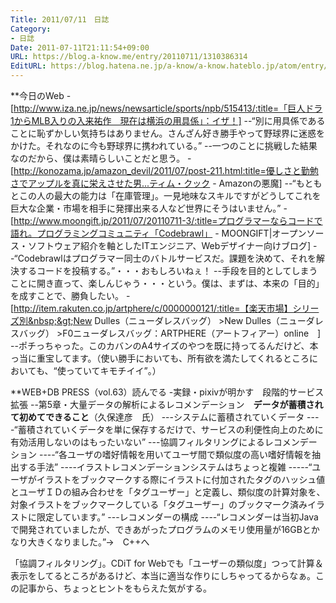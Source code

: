 ```yaml
---
Title: 2011/07/11　日誌
Category:
- 日誌
Date: 2011-07-11T21:11:54+09:00
URL: https://blog.a-know.me/entry/20110711/1310386314
EditURL: https://blog.hatena.ne.jp/a-know/a-know.hateblo.jp/atom/entry/12921228815727979553
---
```




**今日のWeb
-[http://www.iza.ne.jp/news/newsarticle/sports/npb/515413/:title=「巨人ドラ1からMLB入りの入来祐作　現在は横浜の用具係」：イザ！]
--“別に用具係であることに恥ずかしい気持ちはありません。さんざん好き勝手やって野球界に迷惑をかけた。それなのに今も野球界に携われている。”
--一つのことに挑戦した結果なのだから、僕は素晴らしいことだと思う。
-[http://konozama.jp/amazon_devil/2011/07/post-211.html:title=優しさと勤勉さでアップルを真に栄えさせた男...ティム・クック - Amazonの悪魔]
--“もともとこの人の最大の能力は「在庫管理」。一見地味なスキルですがどうしてこれを巨大な企業・市場を相手に発揮出来る人など世界にそうはいません。”
-[http://www.moongift.jp/2011/07/20110711-3/:title=プログラマーならコードで語れ。プログラミングコミュニティ「Codebrawl」 - MOONGIFT|オープンソース・ソフトウェア紹介を軸としたITエンジニア、Webデザイナー向けブログ]
--“Codebrawlはプログラマー同士のバトルサービスだ。課題を決めて、それを解決するコードを投稿する。”・・・おもしろいねぇ！
--手段を目的としてしまうことに開き直って、楽しんじゃう・・・という。僕は、まずは、本来の「目的」を成すことで、勝負したい。
-[http://item.rakuten.co.jp/artphere/c/0000000121/:title=【楽天市場】シリーズ別&nbsp;&gt;New Dulles（ニューダレスバッグ）&nbsp;&gt;New Dulles（ニューダレスバッグ）&nbsp;&gt;F0ニューダレスバッグ：ARTPHERE（アートフィアー）online　]
--ポチっちゃった。このカバンのA4サイズのやつを既に持ってるんだけど、本っ当に重宝してます。（使い勝手においても、所有欲を満たしてくれるところにおいても、“使っていてキモチイイ”。）



**WEB+DB PRESS（vol.63）読んでる
-実録・pixivが明かす　段階的サービス拡張
--第5章・大量データの解析によるレコメンデーション　<span class="deco" style="font-weight:bold;">データが蓄積されて初めてできること</span>（久保達彦　氏）
---システムに蓄積されていくデータ
----“蓄積されていくデータを単に保存するだけで、サービスの利便性向上のために有効活用しないのはもったいない”
---協調フィルタリングによるレコメンデーション
----“各ユーザの嗜好情報を用いてユーザ間で類似度の高い嗜好情報を抽出する手法”
----イラストレコメンデーションシステムはちょっと複雑
-----“ユーザがイラストをブックマークする際にイラストに付加されたタグのハッシュ値とユーザＩＤの組み合わせを「タグユーザー」と定義し、類似度の計算対象を、対象イラストをブックマークしている「タグユーザー」のブックマーク済みイラストに限定しています。”
---レコメンダーの構成
----“レコメンダーは当初Javaで開発されていましたが、できあがったプログラムのメモリ使用量が16GBとかなり大きくなりました。”→　C++へ



「協調フィルタリング」。CDiT for Webでも「ユーザーの類似度」つって計算＆表示をしてるところがあるけど、本当に適当な作りにしちゃってるからなぁ。この記事から、ちょっとヒントをもらえた気がする。
